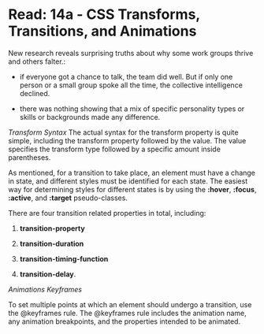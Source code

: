 # Read: 14a - CSS Transforms, Transitions, and Animations


 New research reveals surprising truths about why some work groups thrive and others falter.:

 * if  everyone got a chance to talk, the team did well. 
 But if only one person or a small group spoke all the time, the collective intelligence declined.

 * there was nothing showing that a mix of specific personality types or skills or backgrounds made any difference.



 _Transform Syntax_
 The actual syntax for the transform property is quite simple, including the transform property followed by the value. The value specifies the transform type followed by a specific amount inside parentheses.


 As mentioned, for a transition to take place, an element must have a change in state, and different styles must be identified for each state. The easiest way for determining styles for different states is by using the **:hover**, **:focus**, **:active**, and **:target** pseudo-classes.


 There are four transition related properties in total, including: 
 1. **transition-property**

 2. **transition-duration**

 3. **transition-timing-function**

 4. **transition-delay**.


 _Animations Keyframes_

 To set multiple points at which an element should undergo a transition, use the @keyframes rule.
 The @keyframes rule includes the animation name, any animation breakpoints, and the properties intended to be animated.

